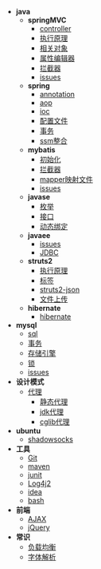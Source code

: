 - **java**
  - **springMVC**
    - [controller](java/springMVC/controller.md)
    - [执行原理](java/springMVC/执行原理.md)
    - [相关对象](java/springMVC/相关对象.md)
    - [属性编辑器](java/springMVC/属性编辑器.md)
    - [拦截器](java/springMVC/拦截器.md)
    - [issues](java/springMVC/issues.md)
  - **spring**
    - [annotation](java/spring/annotation.md)
    - [aop](java/spring/aop.md)
    - [ioc](java/spring/ioc.md)
    - [配置文件](java/spring/配置文件.md)
    - [事务](java/spring/transcation.md)
    - [ssm整合](java/spring/ssm.md)
  - **mybatis**
    - [初始化](java/mybatis/初始化.md)
    - [拦截器](java/mybatis/plugin.md)
    - [mapper映射文件](java/mybatis/mapper映射文件.md)
    - [issues](java/mybatis/issues.md)
  - **javase**
    - [枚举](java/javase/enum.md)
    - [接口](java/javase/interface.md)
    - [动态绑定](java/javase/动态绑定.md)
  - **javaee**
    - [issues](java/javaee/issues.md)
    - [JDBC](java/javaee/jdbc.md)
  - **struts2**
    - [执行原理](java/struts2/struts2执行原理.md)
    - [标签](java/struts2/struts2标签.md)
    - [struts2-json](java/struts2/struts2-json.md)
    - [文件上传](java/struts2/struts2文件上传.md)
  - **hibernate**
    - [hibernate](java/hibernate/hibernate.md)
- **mysql**
  - [sql](mysql/sql.md)
  - [事务](mysql/事务.md)
  - [存储引擎](mysql/存储引擎.md)
  - [锁](mysql/锁.md)
  - [issues](mysql/issues.md)
- **设计模式**
  - [代理](设计模式/代理/proxy.md)
    - [静态代理](设计模式/代理/staticProxy.md)
    - [jdk代理](设计模式/代理/jdkProxy.md)
    - [cglib代理](设计模式/代理/cglibProxy.md)
- **ubuntu**
  - [shadowsocks](ubuntu/shadowsocks.md)
- **工具**
  - [Git](工具/git.md)
  - [maven](工具/maven.md)
  - [junit](工具/junit.md)
  - [Log4j2](工具/log4j2.md)
  - [idea](工具/idea.md)
  - [bash](工具/bash.md)
- **前端**
  - [AJAX](前端/ajax.md)
  - [jQuery](前端/jQuery.md)
- **常识**
  - [负载均衡](常识/负载均衡.md)
  - [字体解析](常识/字体解析.md)
